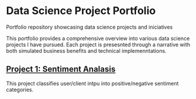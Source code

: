 # Data Science Project Portfolio
Portfolio repository showcasing data science projects and iniciatives

This portfolio provides a comprehensive overview into various data science projects I have pursued. Each project is presesnted through a narrative with both simulated business benefits and technical implemenntations. 

## [Project 1: Sentiment Analasis](https://github.com/ViktorHatina/Sentiment_Analysis)
This project classifies user/client intpu into positive/negative sentiment categories.
